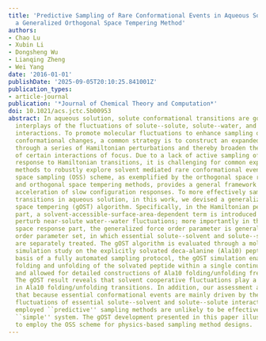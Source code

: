 ```yaml
---
title: 'Predictive Sampling of Rare Conformational Events in Aqueous Solution: Designing
  a Generalized Orthogonal Space Tempering Method'
authors:
- Chao Lu
- Xubin Li
- Dongsheng Wu
- Lianqing Zheng
- Wei Yang
date: '2016-01-01'
publishDate: '2025-09-05T20:10:25.841001Z'
publication_types:
- article-journal
publication: '*Journal of Chemical Theory and Computation*'
doi: 10.1021/acs.jctc.5b00953
abstract: In aqueous solution, solute conformational transitions are governed by intimate
  interplays of the fluctuations of solute--solute, solute--water, and water--water
  interactions. To promote molecular fluctuations to enhance sampling of essential
  conformational changes, a common strategy is to construct an expanded Hamiltonian
  through a series of Hamiltonian perturbations and thereby broaden the distribution
  of certain interactions of focus. Due to a lack of active sampling of configuration
  response to Hamiltonian transitions, it is challenging for common expanded Hamiltonian
  methods to robustly explore solvent mediated rare conformational events. The orthogonal
  space sampling (OSS) scheme, as exemplified by the orthogonal space random walk
  and orthogonal space tempering methods, provides a general framework for synchronous
  acceleration of slow configuration responses. To more effectively sample conformational
  transitions in aqueous solution, in this work, we devised a generalized orthogonal
  space tempering (gOST) algorithm. Specifically, in the Hamiltonian perturbation
  part, a solvent-accessible-surface-area-dependent term is introduced to implicitly
  perturb near-solute water--water fluctuations; more importantly in the orthogonal
  space response part, the generalized force order parameter is generalized as a two-dimension
  order parameter set, in which essential solute--solvent and solute--solute components
  are separately treated. The gOST algorithm is evaluated through a molecular dynamics
  simulation study on the explicitly solvated deca-alanine (Ala10) peptide. On the
  basis of a fully automated sampling protocol, the gOST simulation enabled repetitive
  folding and unfolding of the solvated peptide within a single continuous trajectory
  and allowed for detailed constructions of Ala10 folding/unfolding free energy surfaces.
  The gOST result reveals that solvent cooperative fluctuations play a pivotal role
  in Ala10 folding/unfolding transitions. In addition, our assessment analysis suggests
  that because essential conformational events are mainly driven by the compensating
  fluctuations of essential solute--solvent and solute--solute interactions, commonly
  employed ``predictive'' sampling methods are unlikely to be effective on this seemingly
  ``simple'' system. The gOST development presented in this paper illustrates how
  to employ the OSS scheme for physics-based sampling method designs.
---
```

